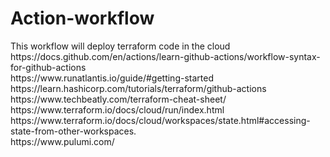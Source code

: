 # Action-workflow

</h1>This workflow will deploy terraform code in the cloud </br>

</h1>https://docs.github.com/en/actions/learn-github-actions/workflow-syntax-for-github-actions</br>
</h1>https://www.runatlantis.io/guide/#getting-started</br>
</h1>https://learn.hashicorp.com/tutorials/terraform/github-actions</br>
</h1>https://www.techbeatly.com/terraform-cheat-sheet/</br>
</h1>https://www.terraform.io/docs/cloud/run/index.html</br>
</h1>https://www.terraform.io/docs/cloud/workspaces/state.html#accessing-state-from-other-workspaces.</br>
</h1>https://www.pulumi.com/</br>
